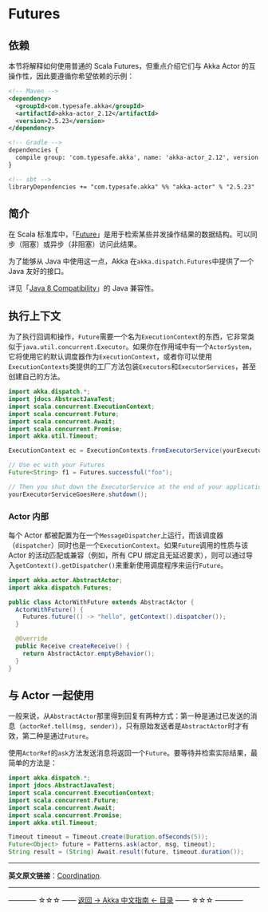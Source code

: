 # Futures
## 依赖

本节将解释如何使用普通的 Scala Futures，但重点介绍它们与 Akka Actor 的互操作性，因此要遵循你希望依赖的示例：

```xml
<!-- Maven -->
<dependency>
  <groupId>com.typesafe.akka</groupId>
  <artifactId>akka-actor_2.12</artifactId>
  <version>2.5.23</version>
</dependency>

<!-- Gradle -->
dependencies {
  compile group: 'com.typesafe.akka', name: 'akka-actor_2.12', version: '2.5.23'
}

<!-- sbt -->
libraryDependencies += "com.typesafe.akka" %% "akka-actor" % "2.5.23"
```

## 简介

在 Scala 标准库中，「[Future](https://en.wikipedia.org/wiki/Futures_and_promises)」是用于检索某些并发操作结果的数据结构。可以同步（阻塞）或异步（非阻塞）访问此结果。

为了能够从 Java 中使用这一点，Akka 在`akka.dispatch.Futures`中提供了一个 Java 友好的接口。

详见「[Java 8 Compatibility](https://doc.akka.io/docs/akka/current/java8-compat.html)」的 Java 兼容性。

## 执行上下文

为了执行回调和操作，`Future`需要一个名为`ExecutionContext`的东西，它非常类似于`java.util.concurrent.Executor`。如果你在作用域中有一个`ActorSystem`，它将使用它的默认调度器作为`ExecutionContext`，或者你可以使用`ExecutionContexts`类提供的工厂方法包装`Executors`和`ExecutorServices`，甚至创建自己的方法。

```java
import akka.dispatch.*;
import jdocs.AbstractJavaTest;
import scala.concurrent.ExecutionContext;
import scala.concurrent.Future;
import scala.concurrent.Await;
import scala.concurrent.Promise;
import akka.util.Timeout;

ExecutionContext ec = ExecutionContexts.fromExecutorService(yourExecutorServiceGoesHere);

// Use ec with your Futures
Future<String> f1 = Futures.successful("foo");

// Then you shut down the ExecutorService at the end of your application.
yourExecutorServiceGoesHere.shutdown();
```

### Actor 内部

每个 Actor 都被配置为在一个`MessageDispatcher`上运行，而该调度器（`dispatcher`）同时也是一个`ExecutionContext`。如果`Future`调用的性质与该 Actor 的活动匹配或兼容（例如，所有 CPU 绑定且无延迟要求），则可以通过导入`getContext().getDispatcher()`来重新使用调度程序来运行`Future`。

```java
import akka.actor.AbstractActor;
import akka.dispatch.Futures;

public class ActorWithFuture extends AbstractActor {
  ActorWithFuture() {
    Futures.future(() -> "hello", getContext().dispatcher());
  }

  @Override
  public Receive createReceive() {
    return AbstractActor.emptyBehavior();
  }
}
```

## 与 Actor 一起使用

一般来说，从`AbstractActor`那里得到回复有两种方式：第一种是通过已发送的消息（`actorRef.tell(msg, sender)`），只有原始发送者是`AbstractActor`时才有效，第二种是通过`Future`。

使用`ActorRef`的`ask`方法发送消息将返回一个`Future`。要等待并检索实际结果，最简单的方法是：

```java
import akka.dispatch.*;
import jdocs.AbstractJavaTest;
import scala.concurrent.ExecutionContext;
import scala.concurrent.Future;
import scala.concurrent.Await;
import scala.concurrent.Promise;
import akka.util.Timeout;

Timeout timeout = Timeout.create(Duration.ofSeconds(5));
Future<Object> future = Patterns.ask(actor, msg, timeout);
String result = (String) Await.result(future, timeout.duration());
```






----------

**英文原文链接**：[Coordination](https://doc.akka.io/docs/akka/current/coordination.html).



----------
———— ☆☆☆ —— [返回 -> Akka 中文指南 <- 目录](https://github.com/guobinhit/akka-guide/blob/master/README.md) —— ☆☆☆ ————